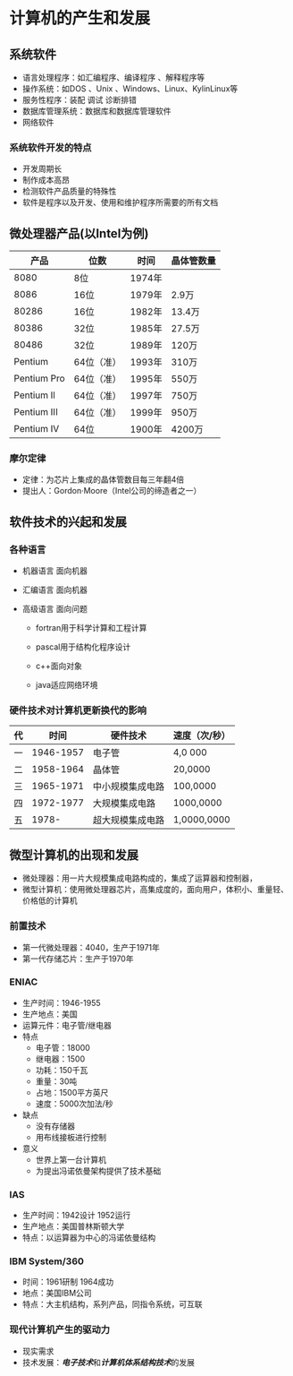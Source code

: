 # 计算机的产生和发展


## 系统软件

- 语言处理程序：如汇编程序、编译程序 、解释程序等
- 操作系统：如DOS 、Unix 、Windows、Linux、KylinLinux等
- 服务性程序：装配  调试  诊断排错
- 数据库管理系统：数据库和数据库管理软件
- 网络软件
### 系统软件开发的特点

- 开发周期长
- 制作成本高昂
- 检测软件产品质量的特殊性
- 软件是程序以及开发、使用和维护程序所需要的所有文档

## 微处理器产品(以Intel为例)

| 产品          | 位数     | 时间    | 晶体管数量 |
| ----------- | ------ | ----- | ----- |
| 8080        | 8位     | 1974年 |       |
| 8086        | 16位    | 1979年 | 2.9万  |
| 80286       | 16位    | 1982年 | 13.4万 |
| 80386       | 32位    | 1985年 | 27.5万 |
| 80486       | 32位    | 1989年 | 120万  |
| Pentium     | 64位（准） | 1993年 | 310万  |
| Pentium Pro | 64位（准） | 1995年 | 550万  |
| Pentium Il  | 64位（准） | 1997年 | 750万  |
| Pentium III | 64位（准） | 1999年 | 950万  |
| Pentium IV  | 64位    | 1900年 | 4200万 |

### 摩尔定律

- 定律：为芯片上集成的晶体管数目每三年翻4倍
- 提出人：Gordon·Moore（Intel公司的缔造者之一）

## 软件技术的兴起和发展

### 各种语言

- 机器语言 面向机器

- 汇编语言 面向机器

- 高级语言 面向问题

    - fortran用于科学计算和工程计算

    - pascal用于结构化程序设计

    - c++面向对象

    - java适应网络环境

### 硬件技术对计算机更新换代的影响

| 代   | 时间        | 硬件技术     | 速度（次/秒）     |
| --- | --------- | -------- | ----------- |
| 一   | 1946-1957 | 电子管      | 4,0 000     |
| 二   | 1958-1964 | 晶体管      | 20,0000     |
| 三   | 1965-1971 | 中小规模集成电路 | 100,0000    |
| 四   | 1972-1977 | 大规模集成电路  | 1000,0000   |
| 五   | 1978-     | 超大规模集成电路 | 1,0000,0000 |

## 微型计算机的出现和发展


- 微处理器：用一片大规模集成电路构成的，集成了运算器和控制器，
- 微型计算机：使用微处理器芯片，高集成度的，面向用户，体积小、重量轻、价格低的计算机

### 前置技术

- 第一代微处理器：4040，生产于1971年
- 第一代存储芯片：生产于1970年

### ENIAC

- 生产时间：1946-1955
- 生产地点：美国
- 运算元件：电子管/继电器
- 特点
    - 电子管：18000
    - 继电器：1500
    - 功耗：150千瓦
    - 重量：30吨
    - 占地：1500平方英尺
    - 速度：5000次加法/秒
- 缺点
    - 没有存储器
    - 用布线接板进行控制
- 意义
    - 世界上第一台计算机
    - 为提出冯诺依曼架构提供了技术基础

### IAS

- 生产时间：1942设计 1952运行
- 生产地点：美国普林斯顿大学
- 特点：以运算器为中心的冯诺依曼结构

### IBM System/360

- 时间：1961研制 1964成功
- 地点：美国IBM公司
- 特点：大主机结构，系列产品，同指令系统，可互联

### 现代计算机产生的驱动力

- 现实需求
- 技术发展：***电子技术***和***计算机体系结构技术***的发展



